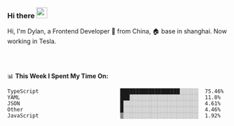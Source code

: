 ### Hi there <img src="https://media.giphy.com/media/hvRJCLFzcasrR4ia7z/giphy.gif" width="25px">

<!-- ![visitors](https://visitor-badge.glitch.me/badge?page_id=dislfyer.dislfyer) -->

Hi, I'm Dylan, a Frontend Developer 🚀 from China, 🏠 base in shanghai. Now working in Tesla.

<br/>
<br/>

📊 **This Week I Spent My Time On:**


<!--START_SECTION:waka-->

```text
TypeScript                          ███████████████████░░░░░░  75.46%
YAML                                ███░░░░░░░░░░░░░░░░░░░░░░  11.8%
JSON                                █░░░░░░░░░░░░░░░░░░░░░░░░  4.61%
Other                               █░░░░░░░░░░░░░░░░░░░░░░░░  4.46%
JavaScript                          ▒░░░░░░░░░░░░░░░░░░░░░░░░  1.92%
```

<!--END_SECTION:waka-->

<!--
**About Me:**
 -->
